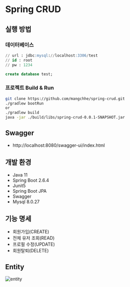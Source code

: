 # Spring CRUD

## 실행 방법

### 데이터베이스

```sql
// url : jdbc:mysql://localhost:3306/test
// id : root
// pw : 1234

create database test;
```

### 프로젝트 Build & Run

```bash
git clone https://github.com/mangchhe/spring-crud.git
./gradlew bootRun
or
./gradlew build
java -jar ./build/libs/spring-crud-0.0.1-SNAPSHOT.jar
```

## Swagger

- http://localhost:8080/swagger-ui/index.html

## 개발 환경

- Java 11
- Spring Boot 2.6.4
- Junit5
- Spring Boot JPA
- Swagger
- Mysql 8.0.27

## 기능 명세

- 회원가입(CREATE)
- 전체 유저 조회(READ)
- 프로필 수정(UPDATE)
- 회원탈퇴(DELETE)

## Entity

![entity](https://user-images.githubusercontent.com/50051656/159151342-a7460546-68ef-43bc-918e-17e4c1226904.png)